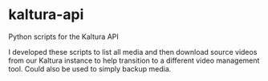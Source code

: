 # kaltura-api
Python scripts for the Kaltura API

I developed these scripts to list all media and then download source videos from our Kaltura instance to help transition to a different video management tool. Could also be used to simply backup media. 
